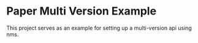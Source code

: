 # Paper Multi Version Example
This project serves as an example for setting up a multi-version api using nms.